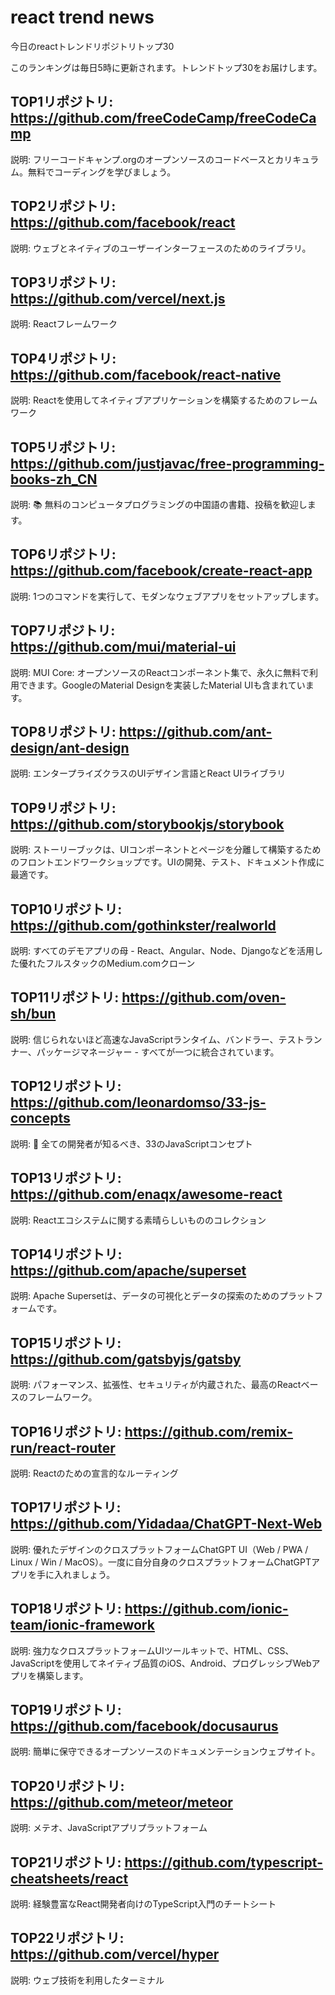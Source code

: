 # react trend news

今日のreactトレンドリポジトリトップ30

このランキングは毎日5時に更新されます。トレンドトップ30をお届けします。

## TOP1リポジトリ: https://github.com/freeCodeCamp/freeCodeCamp

説明: フリーコードキャンプ.orgのオープンソースのコードベースとカリキュラム。無料でコーディングを学びましょう。

## TOP2リポジトリ: https://github.com/facebook/react

説明: ウェブとネイティブのユーザーインターフェースのためのライブラリ。

## TOP3リポジトリ: https://github.com/vercel/next.js

説明: Reactフレームワーク

## TOP4リポジトリ: https://github.com/facebook/react-native

説明: Reactを使用してネイティブアプリケーションを構築するためのフレームワーク

## TOP5リポジトリ: https://github.com/justjavac/free-programming-books-zh_CN

説明: :books: 無料のコンピュータプログラミングの中国語の書籍、投稿を歓迎します。

## TOP6リポジトリ: https://github.com/facebook/create-react-app

説明: 1つのコマンドを実行して、モダンなウェブアプリをセットアップします。

## TOP7リポジトリ: https://github.com/mui/material-ui

説明: MUI Core: オープンソースのReactコンポーネント集で、永久に無料で利用できます。GoogleのMaterial Designを実装したMaterial UIも含まれています。

## TOP8リポジトリ: https://github.com/ant-design/ant-design

説明: エンタープライズクラスのUIデザイン言語とReact UIライブラリ

## TOP9リポジトリ: https://github.com/storybookjs/storybook

説明: ストーリーブックは、UIコンポーネントとページを分離して構築するためのフロントエンドワークショップです。UIの開発、テスト、ドキュメント作成に最適です。

## TOP10リポジトリ: https://github.com/gothinkster/realworld

説明: すべてのデモアプリの母 - React、Angular、Node、Djangoなどを活用した優れたフルスタックのMedium.comクローン

## TOP11リポジトリ: https://github.com/oven-sh/bun

説明: 信じられないほど高速なJavaScriptランタイム、バンドラー、テストランナー、パッケージマネージャー - すべてが一つに統合されています。

## TOP12リポジトリ: https://github.com/leonardomso/33-js-concepts

説明: 📜 全ての開発者が知るべき、33のJavaScriptコンセプト

## TOP13リポジトリ: https://github.com/enaqx/awesome-react

説明: Reactエコシステムに関する素晴らしいもののコレクション

## TOP14リポジトリ: https://github.com/apache/superset

説明: Apache Supersetは、データの可視化とデータの探索のためのプラットフォームです。

## TOP15リポジトリ: https://github.com/gatsbyjs/gatsby

説明: パフォーマンス、拡張性、セキュリティが内蔵された、最高のReactベースのフレームワーク。

## TOP16リポジトリ: https://github.com/remix-run/react-router

説明: Reactのための宣言的なルーティング

## TOP17リポジトリ: https://github.com/Yidadaa/ChatGPT-Next-Web

説明: 優れたデザインのクロスプラットフォームChatGPT UI（Web / PWA / Linux / Win / MacOS）。一度に自分自身のクロスプラットフォームChatGPTアプリを手に入れましょう。

## TOP18リポジトリ: https://github.com/ionic-team/ionic-framework

説明: 強力なクロスプラットフォームUIツールキットで、HTML、CSS、JavaScriptを使用してネイティブ品質のiOS、Android、プログレッシブWebアプリを構築します。

## TOP19リポジトリ: https://github.com/facebook/docusaurus

説明: 簡単に保守できるオープンソースのドキュメンテーションウェブサイト。

## TOP20リポジトリ: https://github.com/meteor/meteor

説明: メテオ、JavaScriptアプリプラットフォーム

## TOP21リポジトリ: https://github.com/typescript-cheatsheets/react

説明: 経験豊富なReact開発者向けのTypeScript入門のチートシート

## TOP22リポジトリ: https://github.com/vercel/hyper

説明: ウェブ技術を利用したターミナル

